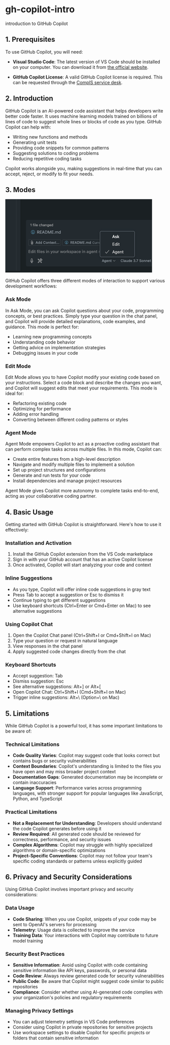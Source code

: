 # gh-copilot-intro
introduction to GitHub Copilot

## 1. Prerequisites

To use GitHub Copilot, you will need:

- **Visual Studio Code**: The latest version of VS Code should be installed on your computer. You can download it from [the official website](https://code.visualstudio.com/).

- **GitHub Copilot License**: A valid GitHub Copilot license is required. This can be requested through the [CompIS service desk](https://computas.atlassian.net/servicedesk/customer/portal/31).

## 2. Introduction

GitHub Copilot is an AI-powered code assistant that helps developers write better code faster. It uses machine learning models trained on billions of lines of code to suggest whole lines or blocks of code as you type. GitHub Copilot can help with:

- Writing new functions and methods
- Generating unit tests
- Providing code snippets for common patterns
- Suggesting solutions to coding problems
- Reducing repetitive coding tasks

Copilot works alongside you, making suggestions in real-time that you can accept, reject, or modify to fit your needs.

## 3. Modes

![available modes](image.png)

GitHub Copilot offers three different modes of interaction to support various development workflows:

### Ask Mode

In Ask Mode, you can ask Copilot questions about your code, programming concepts, or best practices. Simply type your question in the chat panel, and Copilot will provide detailed explanations, code examples, and guidance. This mode is perfect for:

- Learning new programming concepts
- Understanding code behavior
- Getting advice on implementation strategies
- Debugging issues in your code

### Edit Mode

Edit Mode allows you to have Copilot modify your existing code based on your instructions. Select a code block and describe the changes you want, and Copilot will suggest edits that meet your requirements. This mode is ideal for:

- Refactoring existing code
- Optimizing for performance
- Adding error handling
- Converting between different coding patterns or styles

### Agent Mode

Agent Mode empowers Copilot to act as a proactive coding assistant that can perform complex tasks across multiple files. In this mode, Copilot can:

- Create entire features from a high-level description
- Navigate and modify multiple files to implement a solution
- Set up project structures and configurations
- Generate and run tests for your code
- Install dependencies and manage project resources

Agent Mode gives Copilot more autonomy to complete tasks end-to-end, acting as your collaborative coding partner.

## 4. Basic Usage

Getting started with GitHub Copilot is straightforward. Here's how to use it effectively:

### Installation and Activation

1. Install the GitHub Copilot extension from the VS Code marketplace
2. Sign in with your GitHub account that has an active Copilot license
3. Once activated, Copilot will start analyzing your code and context

### Inline Suggestions

- As you type, Copilot will offer inline code suggestions in gray text
- Press Tab to accept a suggestion or Esc to dismiss it
- Continue typing to get different suggestions
- Use keyboard shortcuts (Ctrl+Enter or Cmd+Enter on Mac) to see alternative suggestions

### Using Copilot Chat

1. Open the Copilot Chat panel (Ctrl+Shift+I or Cmd+Shift+I on Mac)
2. Type your question or request in natural language
3. View responses in the chat panel
4. Apply suggested code changes directly from the chat

### Keyboard Shortcuts

- Accept suggestion: Tab
- Dismiss suggestion: Esc
- See alternative suggestions: Alt+] or Alt+[
- Open Copilot Chat: Ctrl+Shift+I (Cmd+Shift+I on Mac)
- Trigger inline suggestions: Alt+\ (Option+\ on Mac)

## 5. Limitations

While GitHub Copilot is a powerful tool, it has some important limitations to be aware of:

### Technical Limitations

- **Code Quality Varies**: Copilot may suggest code that looks correct but contains bugs or security vulnerabilities
- **Context Boundaries**: Copilot's understanding is limited to the files you have open and may miss broader project context
- **Documentation Gaps**: Generated documentation may be incomplete or contain inaccuracies
- **Language Support**: Performance varies across programming languages, with stronger support for popular languages like JavaScript, Python, and TypeScript

### Practical Limitations

- **Not a Replacement for Understanding**: Developers should understand the code Copilot generates before using it
- **Review Required**: All generated code should be reviewed for correctness, performance, and security issues
- **Complex Algorithms**: Copilot may struggle with highly specialized algorithms or domain-specific optimizations
- **Project-Specific Conventions**: Copilot may not follow your team's specific coding standards or patterns unless explicitly guided

## 6. Privacy and Security Considerations

Using GitHub Copilot involves important privacy and security considerations:

### Data Usage

- **Code Sharing**: When you use Copilot, snippets of your code may be sent to OpenAI's servers for processing
- **Telemetry**: Usage data is collected to improve the service
- **Training Data**: Your interactions with Copilot may contribute to future model training

### Security Best Practices

- **Sensitive Information**: Avoid using Copilot with code containing sensitive information like API keys, passwords, or personal data
- **Code Review**: Always review generated code for security vulnerabilities
- **Public Code**: Be aware that Copilot might suggest code similar to public repositories
- **Compliance**: Consider whether using AI-generated code complies with your organization's policies and regulatory requirements

### Managing Privacy Settings

- You can adjust telemetry settings in VS Code preferences
- Consider using Copilot in private repositories for sensitive projects
- Use workspace settings to disable Copilot for specific projects or folders that contain sensitive information
